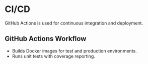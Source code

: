 # CI/CD

GitHub Actions is used for continuous integration and deployment.

## GitHub Actions Workflow

- Builds Docker images for test and production environments.
- Runs unit tests with coverage reporting.